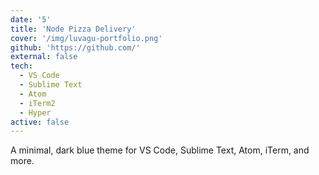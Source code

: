 ```yaml
---
date: '5'
title: 'Node Pizza Delivery'
cover: '/img/luvagu-portfolio.png'
github: 'https://github.com/'
external: false
tech:
  - VS Code
  - Sublime Text
  - Atom
  - iTerm2
  - Hyper
active: false
---
```


A minimal, dark blue theme for VS Code, Sublime Text, Atom, iTerm, and more.
